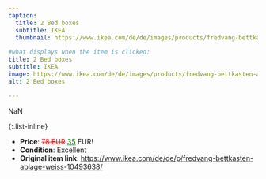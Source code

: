 ```yaml
---
caption:
  title: 2 Bed boxes
  subtitle: IKEA
  thumbnail: https://www.ikea.com/de/de/images/products/fredvang-bettkasten-ablage-weiss__0962752_pe808963_s5.jpg
  
#what displays when the item is clicked:
title: 2 Bed boxes
subtitle: IKEA
image: https://www.ikea.com/de/de/images/products/fredvang-bettkasten-ablage-weiss__0962752_pe808963_s5.jpg
alt: 2 Bed boxes

---
```

NaN

{:.list-inline} 
- **Price**: <span style="color:red"><del>78 EUR</del></span> <span style="color:green"><ins>35</ins></span> EUR!
- **Condition**: Excellent
- **Original item link**: https://www.ikea.com/de/de/p/fredvang-bettkasten-ablage-weiss-10493638/
